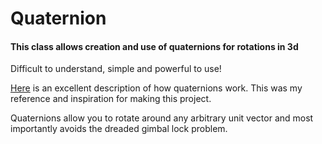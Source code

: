 # Quaternion

#### This class allows creation and use of quaternions for rotations in 3d

Difficult to understand, simple and powerful to use!

[Here](https://eater.net/quaternions) is an excellent description of how quaternions work. 
This was my reference and inspiration for making this project.

Quaternions allow you to rotate around any arbitrary unit vector and most importantly avoids the dreaded gimbal lock problem.
